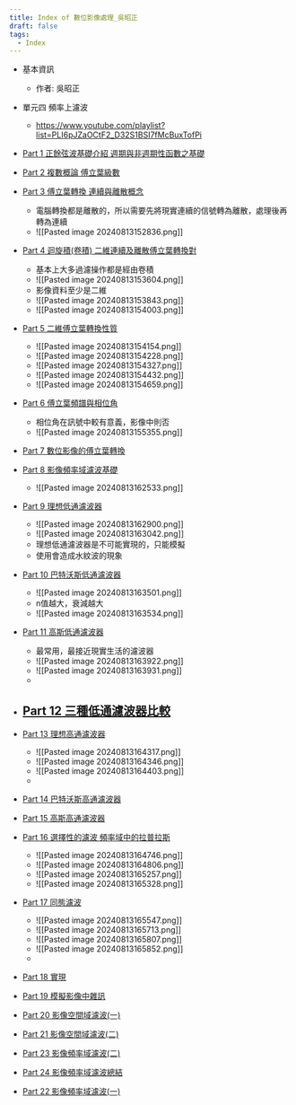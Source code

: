 ```yaml
---
title: Index of 數位影像處理_吳昭正
draft: false
tags:
  - Index
---
```


- 基本資訊
	- 作者: 吳昭正

- 單元四 頻率上濾波
	- https://www.youtube.com/playlist?list=PLI6pJZaOCtF2_D32S1BSI7fMcBuxTofPi

- [Part 1 正餘弦波基礎介紹 週期與非週期性函數之基礎](https://www.youtube.com/watch?v=Ea4AM4j0F7g&list=PLI6pJZaOCtF2_D32S1BSI7fMcBuxTofPi&index=1&pp=iAQB )
- [Part 2 複數概論 傅立葉級數](https://www.youtube.com/watch?v=mafgMkxfX5w&list=PLI6pJZaOCtF2_D32S1BSI7fMcBuxTofPi&index=2&pp=iAQB )
- [Part 3 傅立葉轉換 連續與離散概念](https://www.youtube.com/watch?v=ihhKQrRPYCw&list=PLI6pJZaOCtF2_D32S1BSI7fMcBuxTofPi&index=3&pp=iAQB )
    - 電腦轉換都是離散的，所以需要先將現實連續的信號轉為離散，處理後再轉為連續
    - ![[Pasted image 20240813152836.png]]
- [Part 4 迴旋積(卷積) 二維連續及離散傅立葉轉換對](https://www.youtube.com/watch?v=HbsCNndjy10&list=PLI6pJZaOCtF2_D32S1BSI7fMcBuxTofPi&index=4&pp=iAQB )
    - 基本上大多過濾操作都是經由卷積
    - ![[Pasted image 20240813153604.png]]
    - 影像資料至少是二維
    - ![[Pasted image 20240813153843.png]]
    - ![[Pasted image 20240813154003.png]]
- [Part 5 二維傅立葉轉換性質](https://www.youtube.com/watch?v=jzdPaUOmuyM&list=PLI6pJZaOCtF2_D32S1BSI7fMcBuxTofPi&index=5&pp=iAQB )
	- ![[Pasted image 20240813154154.png]]
	- ![[Pasted image 20240813154228.png]]
	- ![[Pasted image 20240813154327.png]]
	- ![[Pasted image 20240813154432.png]]
	- ![[Pasted image 20240813154659.png]]
- [Part 6 傅立葉頻譜與相位角](https://www.youtube.com/watch?v=DSHvCgLKjEQ&list=PLI6pJZaOCtF2_D32S1BSI7fMcBuxTofPi&index=6&pp=iAQB )
    - 相位角在訊號中較有意義，影像中則否
    - ![[Pasted image 20240813155355.png]]
- [Part 7 數位影像的傅立葉轉換](https://www.youtube.com/watch?v=Bc9dG26Mpyg&list=PLI6pJZaOCtF2_D32S1BSI7fMcBuxTofPi&index=7&pp=iAQB )
- [Part 8 影像頻率域濾波基礎](https://www.youtube.com/watch?v=zzXdiBTSS_8&list=PLI6pJZaOCtF2_D32S1BSI7fMcBuxTofPi&index=8&pp=iAQB )
    - ![[Pasted image 20240813162533.png]]
- [Part 9 理想低通濾波器](https://www.youtube.com/watch?v=j3AJNt2P64k&list=PLI6pJZaOCtF2_D32S1BSI7fMcBuxTofPi&index=9&pp=iAQB )
    - ![[Pasted image 20240813162900.png]]
    - ![[Pasted image 20240813163042.png]]
    - 理想低通濾波器是不可能實現的，只能模擬
    - 使用會造成水紋波的現象
- [Part 10 巴特沃斯低通濾波器](https://www.youtube.com/watch?v=JVBQcJ56gWo&list=PLI6pJZaOCtF2_D32S1BSI7fMcBuxTofPi&index=10&pp=iAQB)
    - ![[Pasted image 20240813163501.png]]
    - n值越大，衰減越大
    - ![[Pasted image 20240813163534.png]]
- [Part 11 高斯低通濾波器](https://www.youtube.com/watch?v=HwLxHgJvWgo&list=PLI6pJZaOCtF2_D32S1BSI7fMcBuxTofPi&index=11&pp=iAQB)
    - 最常用，最接近現實生活的濾波器
    - ![[Pasted image 20240813163922.png]]
    - ![[Pasted image 20240813163931.png]]
    - 
- [Part 12 三種低通濾波器比較](https://www.youtube.com/watch?v=nX00ghFwFqs&list=PLI6pJZaOCtF2_D32S1BSI7fMcBuxTofPi&index=12&pp=iAQB)
    -  
- [Part 13 理想高通濾波器](https://www.youtube.com/watch?v=BJ14EyK0MBg&list=PLI6pJZaOCtF2_D32S1BSI7fMcBuxTofPi&index=13&pp=iAQB)
    - ![[Pasted image 20240813164317.png]]
    - ![[Pasted image 20240813164346.png]]
    - ![[Pasted image 20240813164403.png]]
    - 
- [Part 14 巴特沃斯高通濾波器](https://www.youtube.com/watch?v=08xsMvSxhVA&list=PLI6pJZaOCtF2_D32S1BSI7fMcBuxTofPi&index=14&pp=iAQB)
- [Part 15 高斯高通濾波器](https://www.youtube.com/watch?v=32skkTePzqk&list=PLI6pJZaOCtF2_D32S1BSI7fMcBuxTofPi&index=15&pp=iAQB)
- [Part 16 選擇性的濾波 頻率域中的拉普拉斯](https://www.youtube.com/watch?v=XIca8OnIs2w&list=PLI6pJZaOCtF2_D32S1BSI7fMcBuxTofPi&index=16&pp=iAQB)
    - ![[Pasted image 20240813164746.png]]
    - ![[Pasted image 20240813164806.png]]
    - ![[Pasted image 20240813165257.png]]
    - ![[Pasted image 20240813165328.png]]
- [Part 17 同態濾波](https://www.youtube.com/watch?v=lAB4Aq81DrI&list=PLI6pJZaOCtF2_D32S1BSI7fMcBuxTofPi&index=17&pp=iAQB)
    - ![[Pasted image 20240813165547.png]]
    - ![[Pasted image 20240813165713.png]]
    - ![[Pasted image 20240813165807.png]]
    - ![[Pasted image 20240813165852.png]]
    - 
- [Part 18 實現](https://www.youtube.com/watch?v=pZo0nUdfxMU&list=PLI6pJZaOCtF2_D32S1BSI7fMcBuxTofPi&index=18&pp=iAQB)
- [Part 19 模擬影像中雜訊](https://www.youtube.com/watch?v=BnrOq89mY70&list=PLI6pJZaOCtF2_D32S1BSI7fMcBuxTofPi&index=19&pp=iAQB)
- [Part 20 影像空間域濾波(一)](https://www.youtube.com/watch?v=S_hNGNaQscU&list=PLI6pJZaOCtF2_D32S1BSI7fMcBuxTofPi&index=20&pp=iAQB)
- [Part 21 影像空間域濾波(二)](https://www.youtube.com/watch?v=jstXgqtQiUs&list=PLI6pJZaOCtF2_D32S1BSI7fMcBuxTofPi&index=21&pp=iAQB)
- [Part 23 影像頻率域濾波(二)](https://www.youtube.com/watch?v=EREq9qbc7hw&list=PLI6pJZaOCtF2_D32S1BSI7fMcBuxTofPi&index=22&pp=iAQB)
- [Part 24 影像頻率域濾波總結](https://www.youtube.com/watch?v=Yn-DuuaW7aw&list=PLI6pJZaOCtF2_D32S1BSI7fMcBuxTofPi&index=23&pp=iAQB)
- [Part 22 影像頻率域濾波(一)](https://www.youtube.com/watch?v=ZeesS4HSvjs&list=PLI6pJZaOCtF2_D32S1BSI7fMcBuxTofPi&index=24&pp=iAQB)